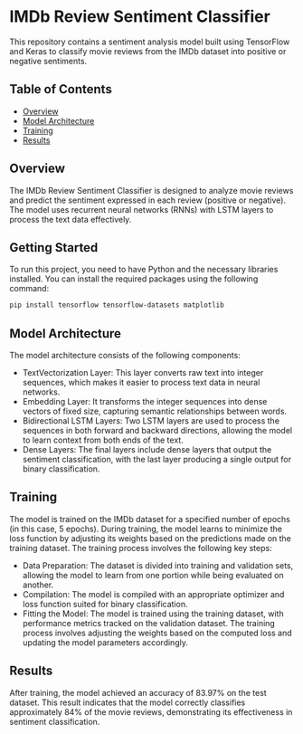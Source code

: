 # IMDb Review Sentiment Classifier

This repository contains a sentiment analysis model built using TensorFlow and Keras to classify movie reviews from the IMDb dataset into positive or negative sentiments.

## Table of Contents
- [Overview](#overview)
- [Model Architecture](#model-architecture)
- [Training](#training)
- [Results](#results)


## Overview
The IMDb Review Sentiment Classifier is designed to analyze movie reviews and predict the sentiment expressed in each review (positive or negative). The model uses recurrent neural networks (RNNs) with LSTM layers to process the text data effectively.

## Getting Started
To run this project, you need to have Python and the necessary libraries installed. You can install the required packages using the following command:

```bash
pip install tensorflow tensorflow-datasets matplotlib
```

## Model Architecture
The model architecture consists of the following components:

- TextVectorization Layer: This layer converts raw text into integer sequences, which makes it easier to process text data in neural networks.
- Embedding Layer: It transforms the integer sequences into dense vectors of fixed size, capturing semantic relationships between words.
- Bidirectional LSTM Layers: Two LSTM layers are used to process the sequences in both forward and backward directions, allowing the model to learn context from both ends of the text.
- Dense Layers: The final layers include dense layers that output the sentiment classification, with the last layer producing a single output for binary classification.

## Training
The model is trained on the IMDb dataset for a specified number of epochs (in this case, 5 epochs). During training, the model learns to minimize the loss function by adjusting its weights based on the predictions made on the training dataset. The training process involves the following key steps:
- Data Preparation: The dataset is divided into training and validation sets, allowing the model to learn from one portion while being evaluated on another.
- Compilation: The model is compiled with an appropriate optimizer and loss function suited for binary classification.
- Fitting the Model: The model is trained using the training dataset, with performance metrics tracked on the validation dataset. The training process involves adjusting the weights based on the computed loss and updating the model parameters accordingly.

## Results
After training, the model achieved an accuracy of 83.97% on the test dataset. This result indicates that the model correctly classifies approximately 84% of the movie reviews, demonstrating its effectiveness in sentiment classification.
